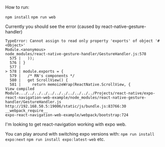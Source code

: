 How to run:

`npm install`
`npm run web`

Currently you should see the error (caused by react-native-gesture-handler)

```
TypeError: Cannot assign to read only property 'exports' of object '#<Object>'
Module.<anonymous>
node_modules/react-native-gesture-handler/GestureHandler.js:578
  575 |   ));
  576 | }
  577 | 
> 578 | module.exports = {
  579 |   /* RN's components */
  580 |   get ScrollView() {
  581 |     return memoizeWrap(ReactNative.ScrollView, {
View compiled
Module.../../../../../../../../../../../Projects/react-native/expo-react-navigation-web-example/node_modules/react-native-gesture-handler/GestureHandler.js
http://192.168.50.5:19006/static/js/bundle.js:83766:30
__webpack_require__
expo-react-navigation-web-example/webpack/bootstrap:724
```

I'm looking to get react-navigation working with expo web.

You can play around with switching expo versions with:
`npm run install expo:next`
`npm run install expo:latest-web`
etc.
